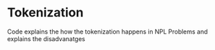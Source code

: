 # Tokenization
Code explains the  how the tokenization happens in NPL Problems and explains the disadvanatges

